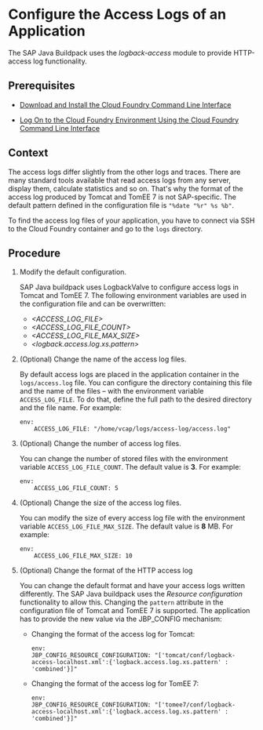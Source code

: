 <!-- loio64c1153a9f9f4122932f4adc87abb3da -->

# Configure the Access Logs of an Application

The SAP Java Buildpack uses the *logback-access* module to provide HTTP-access log functionality.



<a name="loio64c1153a9f9f4122932f4adc87abb3da__prereq_gw2_v5j_4kb"/>

## Prerequisites

-   [Download and Install the Cloud Foundry Command Line Interface](../50-administration-and-ops/download-and-install-the-cloud-foundry-command-line-interface-4ef907a.md)

-   [Log On to the Cloud Foundry Environment Using the Cloud Foundry Command Line Interface](../50-administration-and-ops/log-on-to-the-cloud-foundry-environment-using-the-cloud-foundry-command-line-interface-7a37d66.md)




## Context

The access logs differ slightly from the other logs and traces. There are many standard tools available that read access logs from any server, display them, calculate statistics and so on. That's why the format of the access log produced by Tomcat and TomEE 7 is not SAP-specific. The default pattern defined in the configuration file is `"%date "%r" %s %b"`.

To find the access log files of your application, you have to connect via SSH to the Cloud Foundry container and go to the `logs` directory.



## Procedure

1.  Modify the default configuration.

    SAP Java buildpack uses LogbackValve to configure access logs in Tomcat and TomEE 7. The following environment variables are used in the configuration file and can be overwritten:

    -   *<ACCESS\_LOG\_FILE\>*
    -   *<ACCESS\_LOG\_FILE\_COUNT\>*
    -   *<ACCESS\_LOG\_FILE\_MAX\_SIZE\>*
    -   *<logback.access.log.xs.pattern\>*

2.  \(Optional\) Change the name of the access log files.

    By default access logs are placed in the application container in the `logs/access.log` file. You can configure the directory containing this file and the name of the files – with the environment variable `ACCESS_LOG_FILE`. To do that, define the full path to the desired directory and the file name. For example:

    ```
    env:
        ACCESS_LOG_FILE: "/home/vcap/logs/access-log/access.log"
    ```

3.  \(Optional\) Change the number of access log files.

    You can change the number of stored files with the environment variable `ACCESS_LOG_FILE_COUNT`. The default value is **3**. For example:

    ```
    env:
        ACCESS_LOG_FILE_COUNT: 5
    ```

4.  \(Optional\) Change the size of the access log files.

    You can modify the size of every access log file with the environment variable `ACCESS_LOG_FILE_MAX_SIZE`. The default value is **8** MB. For example:

    ```
    env:
        ACCESS_LOG_FILE_MAX_SIZE: 10
    ```

5.  \(Optional\) Change the format of the HTTP access log

    You can change the default format and have your access logs written differently. The SAP Java buildpack uses the *Resource configuration* functionality to allow this. Changing the `pattern` attribute in the configuration file of Tomcat and TomEE 7 is supported. The application has to provide the new value via the JBP\_CONFIG mechanism:

    -   Changing the format of the access log for Tomcat:

        ```
        env:
        JBP_CONFIG_RESOURCE_CONFIGURATION: "['tomcat/conf/logback-access-localhost.xml':{'logback.access.log.xs.pattern' : 'combined'}]"
        ```

    -   Changing the format of the access log for TomEE 7:

        ```
        env:
        JBP_CONFIG_RESOURCE_CONFIGURATION: "['tomee7/conf/logback-access-localhost.xml':{'logback.access.log.xs.pattern' : 'combined'}]"
        ```



